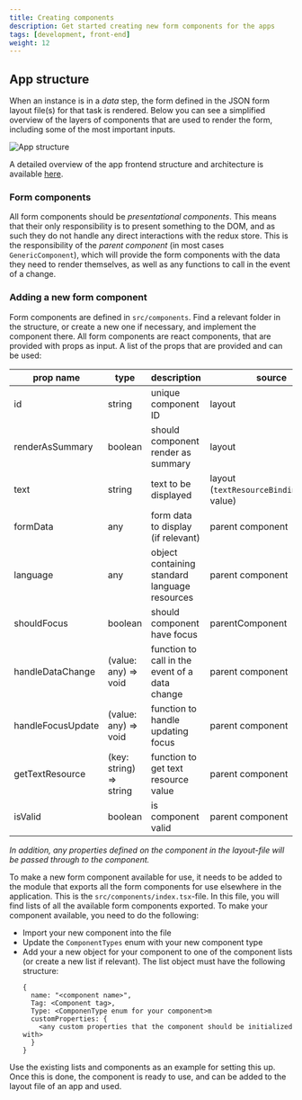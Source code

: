 ```yaml
---
title: Creating components
description: Get started creating new form components for the apps
tags: [development, front-end]
weight: 12
---
```


## App structure
When an instance is in a _data_ step, the form defined in the JSON form layout file(s) for that task is rendered.
Below you can see a simplified overview of the layers of components that are used to render the form, including some of the
most important inputs.

![App structure](/app-template/architecture/app-frontend/app-frontend-form-rendering.drawio.svg)

A detailed overview of the app frontend structure and architecture is available [here](/app-template/architecture/app-frontend/).

### Form components
All form components should be _presentational components_. This means that their only responsibility is to present
something to the DOM, and as such they do not handle any direct interactions with the redux store. This is the 
responsibility of the _parent component_ (in most cases `GenericComponent`), which will provide the 
form components with the data they need to render themselves, as well as any functions to call in the event of a change.

### Adding a new form component
Form components are defined in `src/components`. Find a relevant folder in the structure, or create a new one if necessary, and implement the component there.
All form components are react components, that are provided with props as input. A list of the props that are provided and can be used:

| prop name         | type                    | description                                    | source                                      |
| ----------------- | ----------------------- | ---------------------------------------------- | ------------------------------------------- |
| id                | string                  | unique component ID                            | layout                                      |
| renderAsSummary   | boolean                 | should component render as summary             | layout                                      |
| text              | string                  | text to be displayed                           | layout (`textResourceBindings.title` value) |
| formData          | any                     | form data to display (if relevant)             | parent component                            |
| language          | any                     | object containing standard language resources  | parent component                            |
| shouldFocus       | boolean                 | should component have focus                    | parentComponent                             |
| handleDataChange  | (value: any) => void    | function to call in the event of a data change | parent component                            |
| handleFocusUpdate | (value: any) => void    | function to handle updating focus              | parent component                            |
| getTextResource   | (key: string) => string | function to get text resource value            | parent component                            |
| isValid           | boolean                 | is component valid                             | parent component                            |

_In addition, any properties defined on the component in the layout-file will be passed through to the component._

To make a new form component available for use, it needs to be added to the module that exports all the form components for use elsewhere in the application. 
This is the `src/components/index.tsx`-file. In this file, you will find lists of all the available form components exported. To make your component available, you need
to do the following:

- Import your new component into the file
- Update the `ComponentTypes` enum with your new component type
- Add your a new object for your component to one of the component lists (or create a new list if relevant). The list object must have the following structure:
    ```
    {
      name: "<component name>",
      Tag: <Component tag>,
      Type: <ComponenType enum for your component>m
      customProperties: {
        <any custom properties that the component should be initialized with>
      }
    }
    ```

Use the existing lists and components as an example for setting this up. Once this is done, the component is ready to use, and can be added to the layout file
of an app and used.